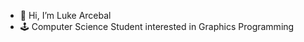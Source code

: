 - 👋 Hi, I’m Luke Arcebal
- 🕹️ Computer Science Student interested in Graphics Programming

<!---
LukeBArcebal/LukeBArcebal is a ✨ special ✨ repository because its `README.md` (this file) appears on your GitHub profile.
You can click the Preview link to take a look at your changes.
--->
